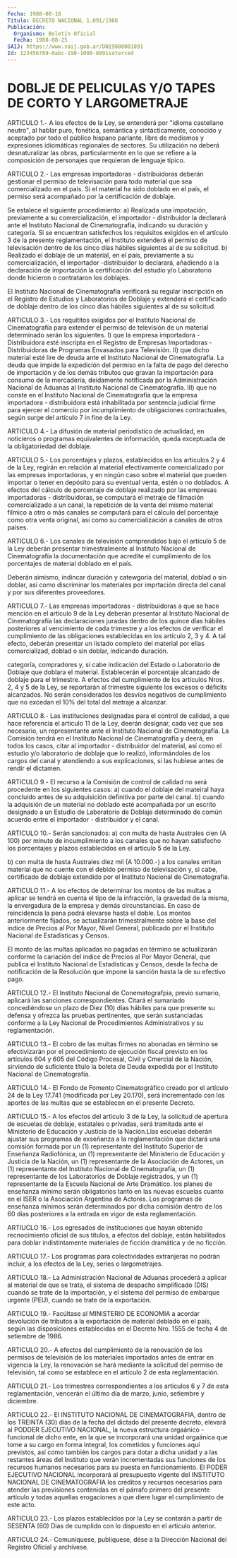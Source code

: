 ```yaml
---
Fecha: 1988-08-18
Título: DECRETO NACIONAL 1.091/1988
Publicación:
  Organismo: Boletín Oficial
  Fecha: 1988-08-25
SAIJ: https://www.saij.gob.ar/DN19880001091
Id: 123456789-0abc-190-1000-8891soterced
---
```

# DOBLJE DE PELICULAS Y/O TAPES DE CORTO Y LARGOMETRAJE

<a id="1"></a>
ARTICULO 1.- A los efectos de la Ley, se entenderá por "idioma castellano    neutro",   al  hablar  puro,  fonética,  semántica  y sintácticamente, conocido  y  aceptado  por todo el público hispano parlante,  libre de modismos y expresiones  idiomáticas  regionales de sectores.  Su utilización  no deberá desnaturalizar las obras, particularmente en lo que se refiere  a  la composición de personajes que requieran de lenguaje típico.

<a id="2"></a>
ARTICULO 2.- Las empresas importadoras - distribuidoras deberán gestionar  el  permiso  de  televisación para todo material que sea comercializado en el país. Si  el  material  ha  sido doblado en el país, el permiso será acompañado por la certificación  de  doblaje.

Se estalece el siguiente procedimiento:  a) Realizada una impotación, previamente a su comercialización,  el importador  -  distribuidor la declarará ante el Instituto Nacional de  Cinematografía,    indicando  su  duración  y  categoría.  Si  se  encuentran  satisfechos   los  requisitos  exigidos  en  el artículo 3 de la presente reglamentación,  el  Instituto  extenderá el  permiso  de  televisación  dentro  de  los  cinco  días hábiles siguientes al de su solicitud.  b)  Realizado el doblaje de un material, en el país, previamente  a su comercialización,  el  importador  -distribuidor  lo  declarará, añadiendo  a  la  declaración  de importación la certificación  del estudio y/o Laboratorio donde hicieron  o contrataron los doblajes.

El  Instituto  Nacional  de  Cinematografía verificará  su  regular inscripción en el Registro de  Estudios y Laboratorios de Doblaje y extenderá  el  certificado de doblaje  dentro  de  los  cinco  días hábiles siguientes al de su solicitud.

<a id="3"></a>
ARTICULO 3.- Los requititos exigidos por el Instituto Nacional de Cinematografía  para  extender  el  permiso  de televisión de un material determinado serán los siguientes.  I) que la empresa importadora - Distribuidora esté  inscripta en el Registro  de  Empresas  Importadoras - Distribuidoras de  Programas Envasados para Televisión.  II)  que  dicho material esté  lire  de  deuda  ante  el  Instituto Nacional de Cinematografía.  La deuda que  impide  la expedición del permiso en la falta de pago del derecho de importación  y  de  los demás tributos que gravan la importación  para consumo de la mercadería,  deidamente  notificada por la Administración  Nacional de Aduanas al Instituto Nacional de Cinematografía.  III) que no conste en el  Instituto  Nacional de Cinematografía que la  empresa  importadora  -  distribuidora  está  inhabilitada  por sentencia judicial firme para ejercer el comercio por incumplimiento  de  obligaciones  contractuales,  según  surge  del artículo 7 in fine de la Ley.

<a id="4"></a>
ARTICULO 4.- La difusión de material periodístico de actualidad,  en noticieros o programas equivalentes de información, queda exceptuada de la obligatoriedad del doblaje.

<a id="5"></a>
ARTICULO  5.-  Los  porcentajes  y plazos, establecidos en los artículos  2  y  4  de  la  Ley,  regirán en relación  al  material efectivamente comercializado por las  empresas  importadoras,  y en ningún  caso  sobre  el  material  que  pueden  importar o tener en depósito  para  su  eventual  venta,  estén  o  no  doblados.  A  efectos del cálculo de porcentaje de doblaje realizado  por  las empresas  importadoras - distribuidoras, se computará el metraje de filmación comercializado  a un canal, la repetición de la venta del mismo material fílmico a otro  o  más  canales se computará para el cálculo  del  porcentaje  como  otra venta original,  así  como  su comercialización a canales de otros paises.

<a id="6"></a>
ARTICULO  6.-  Los  canales de televisión comprendidos bajo el artículo  5  de  la  Ley  deberán    presentar  trimestralmente  al Instituto Nacional de Cinematografía la  documentación que acredite el cumplimiento de los porcentajes de material  doblado en el país.

Deberán  aimismo,  indincar  duración  y  catewgoría del  material, doblad  o  sin  doblar,  así  como discriminar los  materiales  por imprtación  directa del canal y  por  sus  diferentes  proveedores.

<a id="7"></a>
ARTICULO  7.- Las empresas importadoras - distribuidoras a que se hace mención  en  el  artículo  9 de la Ley deberán presentar al Instituto  Nacional  de Cinematografía  las  declaraciones  juradas dentro de los quince días  hábiles  posteriores  al  vencimiento de cada trimestre y a los efectos de verificar el cumplimiento  de las obligaciones    establecidas  en  los  artículo  2,  3  y  4.  A tal efecto, deberán  presentar  un  listado completo del material por ellas comercializad, doblad o sin doblar,  indicando  duración.

categoría,    compradores  y,  si  cabe  indicación  del  Estado  o Laboratorio de  Doblaje  que  doblara  el material. Establecerán el porcentaje alcanzado de doblaje para el trimestre.  A efectos del cumplimiento de los artículos  Nros.  2,  4 y 5 de la Ley,  se  reportarán  al trimestre siguiente los excesos o déficits alcanzados.  No serán considerados los  desvíos negativos de cumplimiento que no excedan el 10% del total del metraje a alcanzar.

<a id="8"></a>
ARTICULO  8.-  Las instituciones designadas para el control de calidad, a que hace referencia  el  artículo  11  de la Ley, deerán designar,  cada  vez  que sea necesario, un representante  ante  el Instituto Nacional de Cinematografía.  La Comisión tendrá en el  Instituto  Nacional  de  Cinematografía y deerá,  en todos los casos, citar al importador - distribuidor  del material,  así  como  el  estudio y/o laboratorio de doblaje que lo realizó, informándoles de los  cargos  del canal y atendiendo a sus explicaciones,  si  las  hubiese  antes  de  rendir   el  dictamen.

<a id="9"></a>
ARTICULO 9.- El recurso a la Comisión de control de calidad no será procedente en los siguientes casos:  a) cuando  el  doblaje  del  mateiral  haya  concluído  antes de su adquisición definitiva por parte del canal.  b)  cuando  la  adquisión de un material no doblado esté acompañada por un escrito designado  a  un  Estudio  de Laboratorio de Doblaje determinado de común acuerdo entre el importador  -  distribuidor y el canal.

<a id="10"></a>
ARTICULO 10.- Serán sancionados:  a)  con  multa  de  hasta  Australes  cien  (A  100)  por minuto de incumplimiento    a   los  canales  que  no  hayan  satisfecho  los porcentajes y plazos establecidos  en el artículo 5 de la Ley.

b)  con  multa  de hasta Australes diez  mil  (A  10.000.-)  a  los canales emitan material  que  no  cuente  con  el debido permiso de televisación y, si cabe, certificado de doblaje  extendido  por  el Instituto Nacional de Cinematografía.

<a id="11"></a>
ARTICULO  11.-  A  los efectos de determinar los montos de las multas a aplicar se tendrá  en  cuenta el tipo de la infracción, la gravedad  de  la  misma,  la envergadura  de  la  empresa  y  demás circunstancias. En caso de  reincidencia  la  pena  podrá  elevarse hasta el doble.  Los  montos  anteriormente fijados, se actualizarán trimestralmente sobre la base  del  indice  de Precios al Por Mayor, Nivel General, publicado por el Instituto Nacional  de Estadísticas y Censos.

El  monto  de  las  multas  aplicadas  no  pagadas  en  término  se actualizarán conforme la cariación del indice  de  Precios  al  Por Mayor General, que publica el Instituto Nacional de Estadísticas  y Censos,  desde la fecha de notificación de la Resolución que impone la sanción hasta la de su efectivo pago.

<a id="12"></a>
ARTICULO 12.- El Instituto Nacional de Conematografpia, previo sumario,    aplicará  las  sanciones  correspondientes.  Citará  el sumariado concediéndose  un  plazo  de  Diez (10) días hábiles para que  presente  su  defensa y ofrezca las pruebas  pertinentes,  que serán sustanciadas conforme  a  la  Ley  Nacional de Procedimientos Administrativos y su reglamentación.

<a id="13"></a>
ARTICULO  13.-  El  cobro  de las multas firmes no abonadas en término se efectivizarán por el procedimiento  de  ejecución fiscal previsto  en los artículos 604 y 605 del Código Procesal,  Civil  y Cmercial de  la Nación, sirviendo de suficiente título la boleta de Deuda  expedida   por  el  Instituto  Nacional  de  Cinematografía.

<a id="14"></a>
ARTICULO 14.- El Fondo de Fomento Cinematográfico creado por el artículo  24  de  la  Ley  17.741 (modificada por Ley 20.170), será incrementado con los aportes  de las multas que se establecen en el presente Decreto.

<a id="15"></a>
ARTICULO  15.-  A  los  efectos  del  artículo 3 de la Ley, la solicitud  de  apertura  de  escuelas  de  doblaje,    estatales  o privadas,  será  tramitada  ante  el  Ministerio  de  Educación   y Justicia  de  la Nación.Llas escuelas deberán ajustar sus programas de exseñanza a  la  reglamentación que dictará una comisión formada por  un  (1) representante  del  Instituto  Superior  de  Enseñanza Radiofónica,  un  (1)  representante  del Ministerio de Educación y Justicia de la Nación, un (1) representante  de  la  Asociación  de Actores, un (1) representante del Instituto Nacional de Cinematografía,   un  (1)  representante  de  los  Laboratorios  de Doblaje registrados,  y un (1) representante de la Escuela Nacional de Arte Dramático.  los planes de enseñanza  mínimo  serán  obligatorios  tanto  en las nuevas  escuelas  cuanto  en  el  ISER o la Asociación Argentina de Actores.  Los programas de enseñanza mínimos  serán  determinados  por  dicha comisión  dentro  de  los 60 días posteriores a la entrada en vigor de esta reglamentación.

<a id="16"></a>
ARTIUCLO 16.- Los egresados de instituciones que hayan obtenido recnocimiento  oficial de sus títulos, a efectos del doblaje, están habilitados  para  doblar  indistintamente  materiales  de  ficción dramática y de no ficción.

<a id="17"></a>
ARTICULO 17.- Los programas para colectividades extranjeras no podrán  incluir,  a  los efectos de la Ley, series o largometrajes.

<a id="18"></a>
ARTICULO 18.- La Administración Nacional de Aduanas procederá a aplicar  al  material  de  que  se  trata,  el  sistema de despacho simplificado (DIS) cuando se trate de la importación,  y el sistema del  permiso  de  embarque  urgente  (PEU),  cuando se trate de  la exportación.

<a id="19"></a>
ARTICULO  19.-  Facúltase  al MINISTERIO DE ECONOMIA a acordar devolución de tributos a la exportación  de  material deblado en el país, según las disposiciones establecidas en  el Decreto Nro. 1555 de fecha 4 de setiembre de 1986.

<a id="20"></a>
ARTICULO  20.-  A efectos del cumplimiento de la renovación de los permisos de televisión  de  los  materiales importados antes de entrar  en  vigencia  la Ley, la renovación  se  hará  mediante  la solicitud del permiso de  televisión,  tal  como se establece en el artículo 2 de esta reglamentación.

<a id="21"></a>
ARTICULO 21.- Los trimestres correspondientes a los artículos 6 y 7  de  esta  reglamentación,  vencerán  el  último  día de marzo, junio, setiembre y diciembre.

<a id="22"></a>
ARTICULO  22.- El INSTITUTO NACIONAL DE CINEMATOGRAFIA, dentro de los TREINTA (30)  días  de  la  fecha  del  dictado del presente decreto, elevará al PODDER EJECUTIVO NACIONAL, la  nueva estructura orgaánico  - funcional de dicho ente, en la que se incorporará  una unidad orgaánica  que  tome  a  su  cargo  en  forma  integral, los cometidos y funciones aquí previstos, así como también  los  cargos para  dotar  a  dicha  unidad y a las restantes áreas del Instituto que verán incrementadas  sus  funciones  de  los  recursos  humanos necesarios para su puesta en funcionamiento.  El PODER EJECUTIVO NACIONAL incorporará al presupuesto vigente  del INSTITUTO  NACIONAL  DE  CINEMATOGRAFIA  los  créditos  y  recursos necesarios  para  atender  las previsiones contenidas en el párrafo primero del presente artículo  y  todas  aquellas erogaciones a que diere lugar el cumplimiento de este acto.

<a id="23"></a>
ARTICULO 23.- Los plazos establecidos por la Ley se contarán a partir  de  SESENTA  (60)  Dias  de cumplido con lo dispuesto en el artículo anterior.

<a id="24"></a>
ARTICULO  24.-  Comuníquese,  publíquese,  dése a la Dirección Nacional del Registro Oficial y archívese.